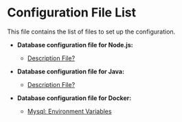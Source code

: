 # Configuration File List

This file contains the list of files to set up the configuration.

- **Database configuration file for Node.js:**
  - [Description File?](./path_to_file)

- **Database configuration file for Java:**
  - [Description File?](./path_to_file)
  
- **Database configuration file for Docker:**
  - [Mysql: Environment Variables](./.my-docker.mysql.env)
